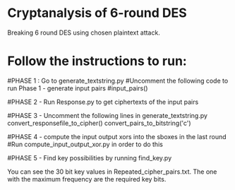 # Cryptanalysis of 6-round DES
Breaking 6 round DES using chosen plaintext attack.

# Follow the instructions to run:
#PHASE 1 : Go to generate_textstring.py
#Uncomment the following code to run Phase 1 - generate input pairs
#input_pairs()

#PHASE 2 - Run Response.py to get ciphertexts of the input pairs

#PHASE 3 - Uncomment the following lines in generate_textstring.py
convert_responsefile_to_cipher()
convert_pairs_to_bitstring('c')

#PHASE 4 - compute the input output xors into the sboxes in the last round
#Run compute_input_output_xor.py in order to do this

#PHASE 5 - Find key possibilities by running find_key.py

You can see the 30 bit key values in Repeated_cipher_pairs.txt. The one with the maximum frequency are the required key bits. 

